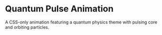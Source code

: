 # Quantum Pulse Animation

A CSS-only animation featuring a quantum physics theme with pulsing core and orbiting particles.